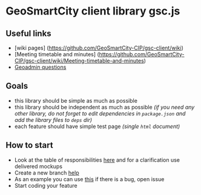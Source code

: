# GeoSmartCity client library gsc.js

## Useful links
* [wiki pages] (https://github.com/GeoSmartCity-CIP/gsc-client/wiki)
* [Meeting timetable and minutes] (https://github.com/GeoSmartCity-CIP/gsc-client/wiki/Meeting-timetable-and-minutes)
* [Geoadmin questions](https://github.com/GeoSmartCity-CIP/gsc-geoadmin/wiki/GeoAdmin%20QA)

## Goals
* this library should be simple as much as possible
* this library should be independent as much as possible *(if you need any other library, do not forget to edit dependencies in `package.json` and add the library files to `deps` dir)*
* each feature should have simple test page *(single `html` document)*

## How to start
 * Look at the table of responsibilities [here](https://github.com/GeoSmartCity-CIP/gsc-client/wiki/List-of-tasks-and-responsible-partner) and for a clarification use delivered mockups
 * Create a new branch [help](https://github.com/GeoSmartCity-CIP/gsc-client/wiki/git-workflow#starting-a-new-feature)
 * As an example you can use [this](https://github.com/GeoSmartCity-CIP/gsc-client/tree/feature/workflow-alert-event) if there is a bug, open issue
 * Start coding your feature
